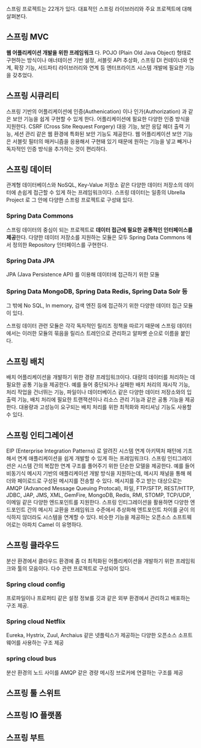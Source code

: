 스프링 프로젝트는 22개가 있다. 대표적인 스프링 라이브러리와 주요 프로젝트에 대해 살펴본다. 

## 스프링 MVC
**웹 어플리케이션 개발을 위한 프레임워크** 다. 
POJO (Plain Old Java Object) 형태로 구현하는 방식이나 애너테이션 기반 설정, 서블릿 API 추상화, 스프링 DI 컨테이너와 연계, 확장 기능, 서드파티 라이브러리와 연계 등 엔터프라이즈 시스템 개발에 필요한 기능을 갖추었다.

## 스프링 시큐리티
스프링 기반의 어플리케이션에 인증(Authenication) 이나 인가(Authorization) 과 같은 보안 기능을 쉽게 구현할 수 있게 한다. 어플리케이션에 필요한 다양한 인증 방식을 지원한다. 
CSRF (Cross Site Request Forgery) 대응 기능, 보안 응답 헤더 출력 기능, 세션 관리 같은 웹 환경에 특화된 보안 기능도 제공한다. 웹 어플리케이션 보안 기능은 서블릿 필터의 매커니즘을 응용해서 구현돼 있기 때문에 원하는 기능을 넣고 빼거나 독자적인 인증 방식을 추가하는 것이 편리하다.

## 스프링 데이터
관계형 데이터베이스와 NoSQL, Key-Value 저장소 같은 다양한 데이터 저장소의 데이터에 손쉽게 접근할 수 있게 하는 프레임워크이다. 스프링 데이터는 일종의 Ubrella Project 로 그 안에 다양한 스프링 프로젝트로 구성돼 있다.
### Spring Data Commons
스프링 데이터의 중심이 되는 프로젝트로 **데이터 접근에 필요한 공통적인 인터페이스를 제공**한다.
다양한 데이터 저장소를 지원하는 모듈은 모두 Spring Data Commons 에서 정의한 Repository 인터페이스를 구현한다.
### Spring Data JPA
JPA (Java Persistence API) 를 이용해 데이터에 접근하기 위한 모듈
### Spring Data MongoDB, Spring Data Redis, Spring Data Solr 등
그 밖에 No SQL, In memory, 검색 엔진 등에 접근하기 위한 다양한 데이터 접근 모듈이 있다.

스프링 데이터 관련 모듈은 각각 독자적인 릴리즈 정책을 따르기 때문에 스프링 데이터에서는 이러한 모듈의 묶음을 릴리스 트레인으로 관리하고 알파벳 순으로 이름을 붙인다. 


## 스프링 배치
배치 어플리케이션을 개발하기 위한 경량 프레임워크이다. 대량의 데이터를 처리하는 데 필요한 공통 기능을 제공한다. 예를 들어 중단되거나 실패한 배치 처리의 재시작 기능, 처리 작업을 건너뛰는 기능, 파일이나 데이터베이스 같은 다양한 데이터 저장소와의 입출력 기능, 배치 처리에 필요한 트랜잭션이나 리소스 관리 기능과 같은 공통 기능을 제공한다. 대용량과 고성능이 요구되는 배치 처리를 위한 최적화와 파티셔닝 기능도 사용할 수 있다. 


## 스프링 인티그레이션
EIP (Enterprise Integration Patterns) 로 알려진 시스템 연계 아키텍처 패턴에 기초해서 연계 애플리케이션을 쉽게 개발할 수 있게 하는 프레임워크다. 스프링 인티그레이션은 시스템 간의 복잡한 연계 구조를 풀어주기 위한 단순한 모델을 제공한다. 예를 들어 비동기식 메시지 기반의 애플리케이션 개발 방식을 지원하는데, 메시지 채널을 통해 헤더와 페이로드로 구성된 메시지를 전송할 수 있다. 메시지를 주고 받는 대상으로는 AMQP (Advanced Message Queuing Protocal), 파일, FTP/SFTP, REST/HTTP, JDBC, JAP, JMS, XML, GemFire, MongoDB, Redis, RMI, STOMP, TCP/UDP, 이메일 같은 다양한 엔드포인트를 지원한다. 스프링 인티그레이션을 활용하면 다양한 엔드포인트 간의 메시지 교환을 프레임워크 수준에서 추상화해 엔트포인트 차이를 굳이 의식하지 않더라도 시스템을 연계할 수 있다. 비슷한 기능을 제공하는 오픈소스 소프트웨어로는 아파치 Camel 이 유명하다.

## 스프링 클라우드
분산 환경에서 클라우드 환경에 좀 더 최적화된 어플리케이션을 개발하기 위한 프레임워크와 툴의 모음이다. 다수 관련 프로젝트로 구성되어 있다.
### Spring cloud config
프로파일이나 프로퍼티 같은 설정 정보를 깃과 같은 외부 환경에서 관리하고 배포하는 구조 제공.
### Spring cloud Netflix
Eureka, Hystrix, Zuul, Archaius 같은 넷플릭스가 제공하는 다양한 오픈소스 소프트웨어를 사용하는 구조 제공
### spring cloud bus
분산 환경의 노드 사이를 AMQP 같은 경량 메시징 브로커에 연결하는 구조를 제공

## 스프링 툴 스위트

## 스프링 IO 플랫폼

## 스프링 부트



<!--stackedit_data:
eyJoaXN0b3J5IjpbLTExNjg4Nzg5MzMsMTQwNjY3ODM1MSwtNT
Q3NTQ4ODk5XX0=
-->